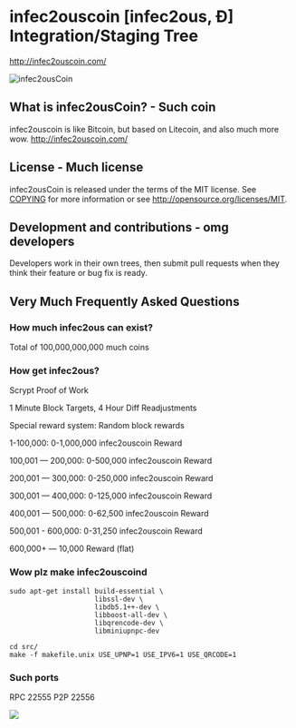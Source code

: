 # infec2ouscoin [infec2ous, Ð] Integration/Staging Tree
http://infec2ouscoin.com/

![infec2ousCoin](http://static.tumblr.com/ppdj5y9/Ae9mxmxtp/300coin.png)

## What is infec2ousCoin? - Such coin
infec2ouscoin is like Bitcoin, but based on Litecoin, and also much more wow.
http://infec2ouscoin.com/

## License - Much license
infec2ousCoin is released under the terms of the MIT license. See [COPYING](COPYING)
for more information or see http://opensource.org/licenses/MIT.

## Development and contributions - omg developers
Developers work in their own trees, then submit pull requests when they think
their feature or bug fix is ready.

## Very Much Frequently Asked Questions

### How much infec2ous can exist?
Total of 100,000,000,000 much coins

### How get infec2ous?
Scrypt Proof of Work

1 Minute Block Targets, 4 Hour Diff Readjustments

Special reward system: Random block rewards

1-100,000: 0-1,000,000 infec2ouscoin Reward

100,001 — 200,000: 0-500,000 infec2ouscoin Reward

200,001 — 300,000: 0-250,000 infec2ouscoin Reward

300,001 — 400,000: 0-125,000 infec2ouscoin Reward

400,001 — 500,000: 0-62,500 infec2ouscoin Reward

500,001 - 600,000: 0-31,250 infec2ouscoin Reward

600,000+ — 10,000 Reward (flat)

### Wow plz make infec2ouscoind

    sudo apt-get install build-essential \
                         libssl-dev \
                         libdb5.1++-dev \
                         libboost-all-dev \
                         libqrencode-dev \
                         libminiupnpc-dev

    cd src/
    make -f makefile.unix USE_UPNP=1 USE_IPV6=1 USE_QRCODE=1

### Such ports
RPC 22555
P2P 22556

![](http://infec2oussay.com/wow//////such/coin)
